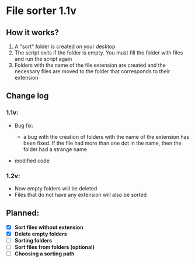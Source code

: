 # File sorter 1.1v

## How it works?
1. A "sort" folder is created on your desktop
2. The script exits if the folder is empty. You must fill the folder with files and run the script again
3. Folders with the name of the file extension are created and the necessary files are moved to the folder that corresponds to their extension

## Change log 

### **1.1v:**


- Bug fix:
    * a bug with the creation of folders with the name of the extension has been fixed. If the file had more than one dot in the name, then the folder had a strange name

- modified code

### **1.2v:**
- Now empty folders will be deleted
- Files that do not have any extension will also be sorted

## Planned:
- [x] **Sort files without extension**
- [x] **Delete empty folders**
- [ ] **Sorting folders**
- [ ] **Sort files from folders (optional)**
- [ ] **Choosing a sorting path**
